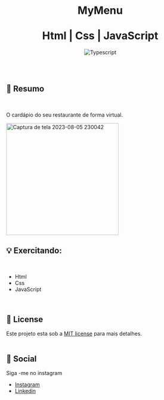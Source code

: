 <br />
<br />
<h1 align="center">
      MyMenu
  <br />
  <br />
  Html |  Css | JavaScript
</h1>
  
<p align="center">
  <img alt="Typescript" src="https://img.shields.io/badge/Main%20lenguage-JavaScript-FFFF00" /> <br />
</p> 
<br />
<br />

## 📓 Resumo
<br />

O cardápio do seu restaurante de forma virtual.

<img width="301" alt="Captura de tela 2023-08-05 230042" src="https://github.com/Anselmo-Dias/my-menu/assets/96529532/e86e58c1-ddd8-481e-beb1-a221db6b9086">

<br />


## :bulb: Exercitando:
<br />

- Html
- Css
- JavaScript

<br />

## :memo: License

Este projeto esta sob a [MIT license](LICENSE) para mais detalhes.
<br />
<br />

## :iphone: Social

Siga -me no instagram
<br />

- [Instagram](https://www.instagram.com/_anselmo.dev/)
- [Linkedin](https://www.linkedin.com/in/anselmo-dias-dev/)

<br />
